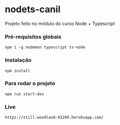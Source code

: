 # nodets-canil
Projeto feito no módulo do curso Node + Typescript

### Pré-requisitos globais

`npm i -g nodemon typescript ts-node`

### Instalação

`npm install`

### Para rodar o projeto

`npm run start-dev`

### Live 

`https://still-woodland-93289.herokuapp.com/`
